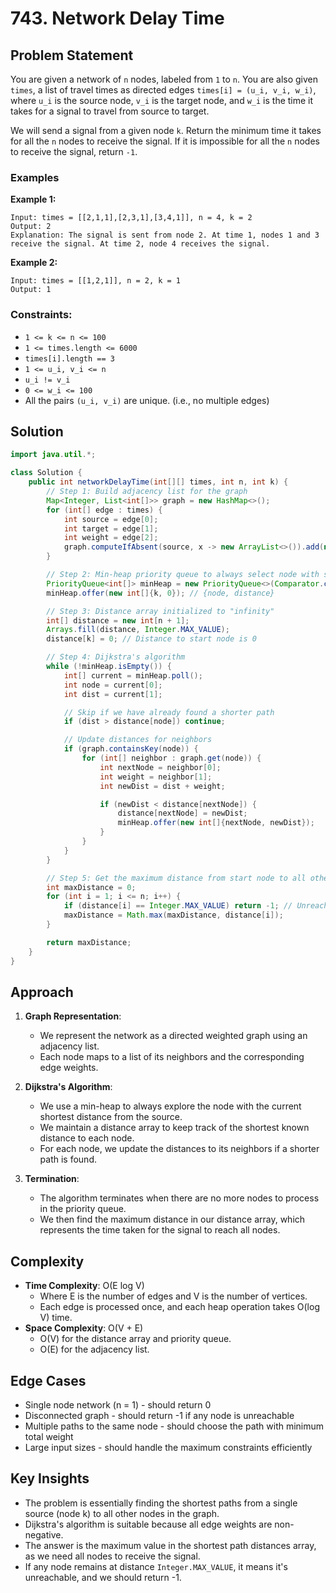 # 743. Network Delay Time

## Problem Statement
You are given a network of `n` nodes, labeled from `1` to `n`. You are also given `times`, a list of travel times as directed edges `times[i] = (u_i, v_i, w_i)`, where `u_i` is the source node, `v_i` is the target node, and `w_i` is the time it takes for a signal to travel from source to target.

We will send a signal from a given node `k`. Return the minimum time it takes for all the `n` nodes to receive the signal. If it is impossible for all the `n` nodes to receive the signal, return `-1`.

### Examples

**Example 1:**
```
Input: times = [[2,1,1],[2,3,1],[3,4,1]], n = 4, k = 2
Output: 2
Explanation: The signal is sent from node 2. At time 1, nodes 1 and 3 receive the signal. At time 2, node 4 receives the signal.
```

**Example 2:**
```
Input: times = [[1,2,1]], n = 2, k = 1
Output: 1
```

### Constraints:
- `1 <= k <= n <= 100`
- `1 <= times.length <= 6000`
- `times[i].length == 3`
- `1 <= u_i, v_i <= n`
- `u_i != v_i`
- `0 <= w_i <= 100`
- All the pairs `(u_i, v_i)` are unique. (i.e., no multiple edges)

## Solution
```java
import java.util.*;

class Solution {
    public int networkDelayTime(int[][] times, int n, int k) {
        // Step 1: Build adjacency list for the graph
        Map<Integer, List<int[]>> graph = new HashMap<>();
        for (int[] edge : times) {
            int source = edge[0];
            int target = edge[1];
            int weight = edge[2];
            graph.computeIfAbsent(source, x -> new ArrayList<>()).add(new int[]{target, weight});
        }

        // Step 2: Min-heap priority queue to always select node with shortest distance
        PriorityQueue<int[]> minHeap = new PriorityQueue<>(Comparator.comparingInt(a -> a[1]));
        minHeap.offer(new int[]{k, 0}); // {node, distance}

        // Step 3: Distance array initialized to "infinity"
        int[] distance = new int[n + 1];
        Arrays.fill(distance, Integer.MAX_VALUE);
        distance[k] = 0; // Distance to start node is 0

        // Step 4: Dijkstra's algorithm
        while (!minHeap.isEmpty()) {
            int[] current = minHeap.poll();
            int node = current[0];
            int dist = current[1];

            // Skip if we have already found a shorter path
            if (dist > distance[node]) continue;

            // Update distances for neighbors
            if (graph.containsKey(node)) {
                for (int[] neighbor : graph.get(node)) {
                    int nextNode = neighbor[0];
                    int weight = neighbor[1];
                    int newDist = dist + weight;

                    if (newDist < distance[nextNode]) {
                        distance[nextNode] = newDist;
                        minHeap.offer(new int[]{nextNode, newDist});
                    }
                }
            }
        }

        // Step 5: Get the maximum distance from start node to all other nodes
        int maxDistance = 0;
        for (int i = 1; i <= n; i++) {
            if (distance[i] == Integer.MAX_VALUE) return -1; // Unreachable node
            maxDistance = Math.max(maxDistance, distance[i]);
        }

        return maxDistance;
    }
}
```

## Approach
1. **Graph Representation**:
   - We represent the network as a directed weighted graph using an adjacency list.
   - Each node maps to a list of its neighbors and the corresponding edge weights.

2. **Dijkstra's Algorithm**:
   - We use a min-heap to always explore the node with the current shortest distance from the source.
   - We maintain a distance array to keep track of the shortest known distance to each node.
   - For each node, we update the distances to its neighbors if a shorter path is found.

3. **Termination**:
   - The algorithm terminates when there are no more nodes to process in the priority queue.
   - We then find the maximum distance in our distance array, which represents the time taken for the signal to reach all nodes.

## Complexity
- **Time Complexity**: O(E log V)
  - Where E is the number of edges and V is the number of vertices.
  - Each edge is processed once, and each heap operation takes O(log V) time.
- **Space Complexity**: O(V + E)
  - O(V) for the distance array and priority queue.
  - O(E) for the adjacency list.

## Edge Cases
- Single node network (n = 1) - should return 0
- Disconnected graph - should return -1 if any node is unreachable
- Multiple paths to the same node - should choose the path with minimum total weight
- Large input sizes - should handle the maximum constraints efficiently

## Key Insights
- The problem is essentially finding the shortest paths from a single source (node k) to all other nodes in the graph.
- Dijkstra's algorithm is suitable because all edge weights are non-negative.
- The answer is the maximum value in the shortest path distances array, as we need all nodes to receive the signal.
- If any node remains at distance `Integer.MAX_VALUE`, it means it's unreachable, and we should return -1.
